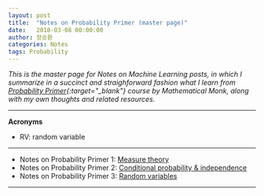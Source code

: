 ```yaml
---
layout: post
title:  "Notes on Probability Primer (master page)"
date:   2018-03-08 00:00:00
author: 장승환
categories: Notes
tags: Probability
---
```


*This is the master page for Notes on Machine Learning posts, in which I summarize in a succinct and straighforward fashion what I learn from [Probability Primer](https://www.youtube.com/watch?v=Tk4ubu7BlSk&list=PL17567A1A3F5DB5E4){:target="_blank"} course by Mathematical Monk, along with my own thoughts and related resources.*

---

**Acronyms**
* RV: random variable

---

* Notes on Probability Primer 1: [Measure theory](https://cveai.github.io/notes/2018/03/08/mm-pp-1.html)  
* Notes on Probability Primer 2: [Conditional probability & independence](https://cveai.github.io/notes/2018/03/30/mm-pp-2.html)
* Notes on Probability Primer 3: [Random variables](https://cveai.github.io/notes/2018/04/21/mm-pp-3.html)  

---


